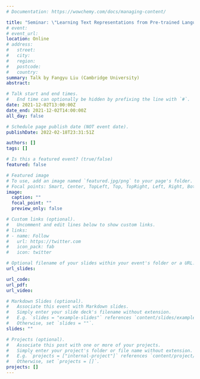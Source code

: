 ```yaml
---
# Documentation: https://wowchemy.com/docs/managing-content/

title: "Seminar: \"Learning Text Representations from Pre-trained Language Models via Contrastive Learning and Self-Distillation\""
# event:
# event_url:
location: Online
# address:
#   street:
#   city:
#   region:
#   postcode:
#   country:
summary: Talk by Fangyu Liu (Cambridge University)
abstract:

# Talk start and end times.
#   End time can optionally be hidden by prefixing the line with `#`.
date: 2021-12-02T13:00:00Z
date_end: 2021-12-02T14:00:00Z
all_day: false

# Schedule page publish date (NOT event date).
publishDate: 2022-02-18T23:31:51Z

authors: []
tags: []

# Is this a featured event? (true/false)
featured: false

# Featured image
# To use, add an image named `featured.jpg/png` to your page's folder. 
# Focal points: Smart, Center, TopLeft, Top, TopRight, Left, Right, BottomLeft, Bottom, BottomRight.
image:
  caption: ""
  focal_point: ""
  preview_only: false

# Custom links (optional).
#   Uncomment and edit lines below to show custom links.
# links:
# - name: Follow
#   url: https://twitter.com
#   icon_pack: fab
#   icon: twitter

# Optional filename of your slides within your event's folder or a URL.
url_slides:

url_code:
url_pdf:
url_video:

# Markdown Slides (optional).
#   Associate this event with Markdown slides.
#   Simply enter your slide deck's filename without extension.
#   E.g. `slides = "example-slides"` references `content/slides/example-slides.md`.
#   Otherwise, set `slides = ""`.
slides: ""

# Projects (optional).
#   Associate this post with one or more of your projects.
#   Simply enter your project's folder or file name without extension.
#   E.g. `projects = ["internal-project"]` references `content/project/deep-learning/index.md`.
#   Otherwise, set `projects = []`.
projects: []
---
```

